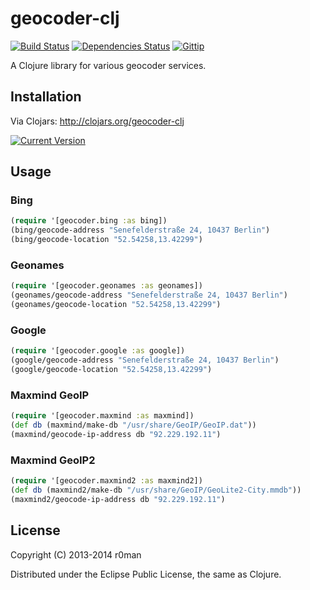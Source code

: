 # geocoder-clj
  [![Build Status](https://travis-ci.org/r0man/geocoder-clj.png)](https://travis-ci.org/r0man/geocoder-clj)
  [![Dependencies Status](http://jarkeeper.com/r0man/geocoder-clj/status.png)](http://jarkeeper.com/r0man/geocoder-clj)
  [![Gittip](http://img.shields.io/gittip/r0man.svg)](https://www.gittip.com/r0man)

A Clojure library for various geocoder services.

## Installation

Via Clojars: http://clojars.org/geocoder-clj

[![Current Version](https://clojars.org/geocoder-clj/latest-version.svg)](https://clojars.org/geocoder-clj)

## Usage

### Bing

``` clj
(require '[geocoder.bing :as bing])
(bing/geocode-address "Senefelderstraße 24, 10437 Berlin")
(bing/geocode-location "52.54258,13.42299")
```

### Geonames

``` clj
(require '[geocoder.geonames :as geonames])
(geonames/geocode-address "Senefelderstraße 24, 10437 Berlin")
(geonames/geocode-location "52.54258,13.42299")
```

### Google

``` clj
(require '[geocoder.google :as google])
(google/geocode-address "Senefelderstraße 24, 10437 Berlin")
(google/geocode-location "52.54258,13.42299")
```

### Maxmind GeoIP

``` clj
(require '[geocoder.maxmind :as maxmind])
(def db (maxmind/make-db "/usr/share/GeoIP/GeoIP.dat"))
(maxmind/geocode-ip-address db "92.229.192.11")
```

### Maxmind GeoIP2

``` clj
(require '[geocoder.maxmind2 :as maxmind2])
(def db (maxmind2/make-db "/usr/share/GeoIP/GeoLite2-City.mmdb"))
(maxmind2/geocode-ip-address db "92.229.192.11")
```

## License

Copyright (C) 2013-2014 r0man

Distributed under the Eclipse Public License, the same as Clojure.
